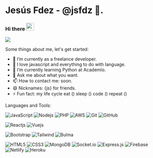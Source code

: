# Jesús Fdez - @jsfdz 🚀.

### Hi there <img src="https://media.giphy.com/media/hvRJCLFzcasrR4ia7z/giphy.gif" width="25px">

<img  src="https://miro.medium.com/max/3200/1*OF0xEMkWBv-69zvmNs6RDQ.gif" />

Some things about me, let's get started:

- 🔭 I’m currently as a freelance developer.
- 🥰 I love javascript and everything to do with language.
- 🌱 I’m currently learning Python at Academlo.
- 💬 Ask me about what you want.
- 📫 How to contact me: soon.
- 😄 Nicknames: {js} for friends.
- ⚡ Fun fact: my life cycle eat () sleep () code () repeat ()

Languages and Tools:

![JavaScript](https://img.shields.io/badge/-JavaScript-black?style=flat-square&logo=javascript)
![Nodejs](https://img.shields.io/badge/-Nodejs-black?style=flat-square&logo=Node.js)
![PHP](https://img.shields.io/badge/-PHP-black?style=flat-square&logo=PHP)
![AWS](https://img.shields.io/badge/-AWS-black?style=flat-square&logo=AWS)
![Git](https://img.shields.io/badge/-Git-black?style=flat-square&logo=git)
![GitHub](https://img.shields.io/badge/-GitHub-black?style=flat-square&logo=github)

![Reactjs](https://img.shields.io/badge/-React-black?style=flat-square&logo=react)
![Vuejs](https://img.shields.io/badge/-Vue-black?style=flat-square&logo=vue)

![Bootstrap](https://img.shields.io/badge/-Bootstrap-black?style=flat-square&logo=bootstrap)
![Tailwind](https://img.shields.io/badge/-Tailwind-black?style=flat-square&logo=tailwind)
![Bulma](https://img.shields.io/badge/-Bulma-black?style=flat-square&logo=bulma)

![HTML5](https://img.shields.io/badge/-HTML5-black?style=flat-square&logo=html5&logoColor=white)
![CSS3](https://img.shields.io/badge/-CSS3-black?style=flat-square&logo=css3)
![MongoDB](https://img.shields.io/badge/-MongoDB-black?style=flat-square&logo=mongodb)
![Socket.io](https://img.shields.io/badge/-Socket-black?style=flat-square&logo=socket.io)
![Express.js](https://img.shields.io/badge/-Express-black?style=flat-square&logo=expressjs)
![Firebase](https://img.shields.io/badge/-Firebase-black?style=flat-square&logo=Firebase)
![Netlify](https://img.shields.io/badge/-Netlify-black?style=flat-square&logo=netlify)
![Heroku](https://img.shields.io/badge/-Heroku-black?style=flat-square&logo=heroku)
<!--
**jsfdz/jsfdz** is a ✨ _special_ ✨ repository because its `README.md` (this file) appears on your GitHub profile.
-->
